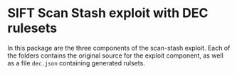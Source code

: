 # SIFT Scan Stash exploit with DEC rulesets

In this package are the three components of the scan-stash exploit. Each of the folders contains
the original source for the exploit component, as well as a file `dec.json` containing generated rulsets.